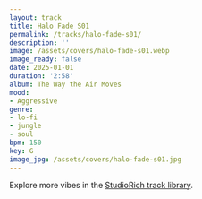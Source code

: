 ```yaml
---
layout: track
title: Halo Fade S01
permalink: /tracks/halo-fade-s01/
description: ''
image: /assets/covers/halo-fade-s01.webp
image_ready: false
date: 2025-01-01
duration: '2:58'
album: The Way the Air Moves
mood:
- Aggressive
genre:
- lo-fi
- jungle
- soul
bpm: 150
key: G
image_jpg: /assets/covers/halo-fade-s01.jpg
---
```


Explore more vibes in the [StudioRich track library](/tracks/).
